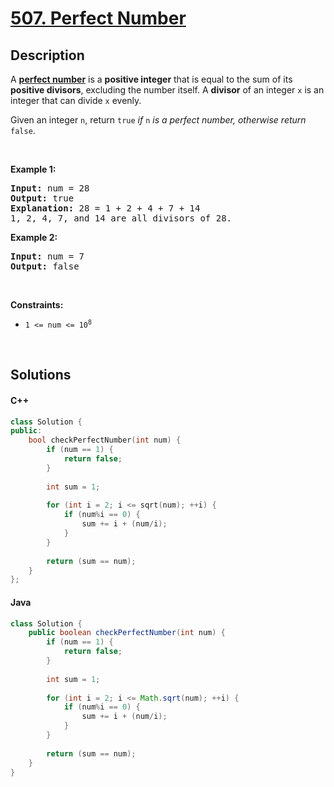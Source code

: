# [507. Perfect Number](https://leetcode.com/problems/perfect-number)

## Description

<p>A <a href="https://en.wikipedia.org/wiki/Perfect_number" target="_blank"><strong>perfect number</strong></a> is a <strong>positive integer</strong> that is equal to the sum of its <strong>positive divisors</strong>, excluding the number itself. A <strong>divisor</strong> of an integer <code>x</code> is an integer that can divide <code>x</code> evenly.</p>

<p>Given an integer <code>n</code>, return <code>true</code><em> if </em><code>n</code><em> is a perfect number, otherwise return </em><code>false</code>.</p>

<p>&nbsp;</p>
<p><strong class="example">Example 1:</strong></p>

<pre>
<strong>Input:</strong> num = 28
<strong>Output:</strong> true
<strong>Explanation:</strong> 28 = 1 + 2 + 4 + 7 + 14
1, 2, 4, 7, and 14 are all divisors of 28.
</pre>

<p><strong class="example">Example 2:</strong></p>

<pre>
<strong>Input:</strong> num = 7
<strong>Output:</strong> false
</pre>

<p>&nbsp;</p>
<p><strong>Constraints:</strong></p>

<ul>
    <li><code>1 &lt;= num &lt;= 10<sup>8</sup></code></li>
</ul>
<p>&nbsp;</p>

## Solutions

<!-- tabs:start -->

#### C++

```cpp
class Solution {
public:
    bool checkPerfectNumber(int num) {
        if (num == 1) {
            return false;
        }
        
        int sum = 1;
        
        for (int i = 2; i <= sqrt(num); ++i) {
            if (num%i == 0) {
                sum += i + (num/i);
            }
        }
        
        return (sum == num);
    }
};
```

#### Java

```java
class Solution {
    public boolean checkPerfectNumber(int num) {
        if (num == 1) {
            return false;
        }
        
        int sum = 1;
        
        for (int i = 2; i <= Math.sqrt(num); ++i) {
            if (num%i == 0) {
                sum += i + (num/i);
            }
        }
        
        return (sum == num);
    }
}
```

<!-- tabs:end -->